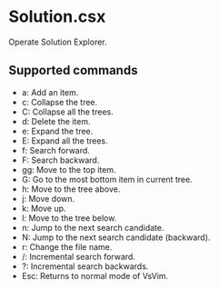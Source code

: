 Solution.csx
===

Operate Solution Explorer.  

## Supported commands

- a: Add an item.
- c: Collapse the tree.
- C: Collapse all the trees.
- d: Delete the item.
- e: Expand the tree.
- E: Expand all the trees.
- f: Search forward.
- F: Search backward.
- gg: Move to the top item.
- G: Go to the most bottom item in current tree.
- h: Move to the tree above.
- j: Move down.
- k: Move up.
- l: Move to the tree below.
- n: Jump to the next search candidate.
- N: Jump to the next search candidate (backward).
- r: Change the file name.
- /: Incremental search forward.
- ?: Incremental search backwards.
- Esc: Returns to normal mode of VsVim.

